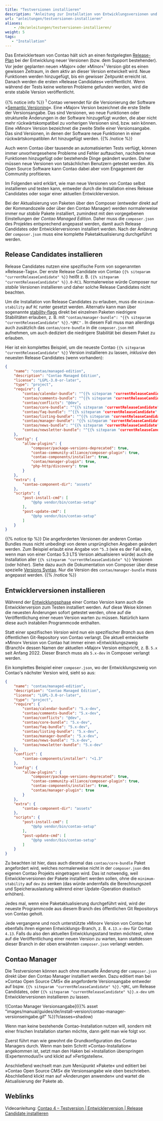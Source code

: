 ```yaml
---
title: "Testversionen installieren"
description: "Anleitung zur Installation von Entwicklungsversionen und Release Candidates."
url: "anleitungen/testversionen-installieren"
aliases:
    - /de/anleitungen/testversionen-installieren/
weight: 5
tags: 
   - "Installation"
---
```



Das Entwicklerteam von Contao hält sich an einen festgelegten [Release-Plan][releasePlan]
bei der Entwicklung neuer Versionen (bzw. dem Support bestehender). Vor jeder geplanten
neuen »Major« oder »Minor«<sup>1</sup> Version gibt es einen gewissen Zeitraum, 
in dem aktiv an dieser Version entwickelt wird. Neue Funktionen werden hinzugefügt, 
bis ein gewisser Zeitpunkt erreicht ist. Danach werden die ersten »Release Candidates« 
veröffentlicht. Wenn während der Tests keine weiteren Probleme gefunden werden, 
wird die erste stabile Version veröffentlicht.

{{% notice info %}}
<sup>1</sup> Contao verwendet für die Versionierung der Software »[Semantic Versioning](https://semver.org/)«.
Eine »Major« Version bezeichnet die erste Stelle der Versionsangabe. Das sind Versionen,
wo neue Funktionen oder strukturelle Änderungen in der Software hinzugefügt wurden,
die aber nicht mehr rückwärtskompatibel zu vorherigen Versionen sind, bzw. sein
können. Eine »Minor« Version bezeichnet die zweite Stelle einer Versionsangabe. Das sind 
Versionen, in denen der Software neue Funktionen in einer rückwärtskompatiblen Art 
hinzugefügt werden.
{{% /notice %}}

Auch wenn Contao über tausende an automatisierten Tests verfügt, können immer unvorhergesehene 
Probleme und Fehler auftauchen, nachdem neue Funktionen hinzugefügt oder bestehende 
Dinge geändert wurden. Daher müssen neue Versionen von tatsächlichen Benutzern getestet 
werden. Als Open Source Software kann Contao dabei aber vom Engagement der Community 
profitieren.

Im Folgenden wird erklärt, wie man neue Versionen von Contao selbst installieren
und testen kann, entweder durch die Installation eines Release Candidates oder sogar 
einer aktuellen Entwicklerversion.

Bei der Aktualisierung von Paketen über den Composer (entweder direkt auf der Kommandozeile
oder über den Contao Manager) werden normalerweise immer nur _stabile_ Pakete installiert,
zumindest mit den vorgegebenen Einstellungen der _Contao Managed Edition_. Daher
muss die `composer.json` des Projektes entsprechend angepasst werden, damit auch
Release Candidates oder Entwicklerversionen installiert werden. Nach der Änderung 
der `composer.json` muss eine komplette Paketaktualisierung durchgeführt 
werden. 


## Release Candidates installieren

Release Candidates nutzen eine spezifische Form von sogenannten »Release-Tags«.
Der erste Release Candidate von Contao `{{% siteparam "currentReleaseCandidate" %}}` heißt z. B.
`{{% siteparam "currentReleaseCandidate" %}}.0-RC1`. Normalerweise würde Composer nur _stabile_ Versionen installieren
und daher solche Release Candidates nicht beachten.

Um die Installation von Release Candidates zu erlauben, muss die `minimum-stability` auf `RC` runter gesetzt werden.
Alternativ kann man über sogenannte [stability-flags][ComposerStabilityContraints] direkt bei einzelnen Paketen
niedrigere Stabilitäten erlauben, z. B. mit `"contao/manager-bundle": "{{% siteparam "currentReleaseCandidate" %}}.*@RC"`
. In diesem Fall muss man allerdings auch zusätzlich das `contao/core-bundle` in die `composer.json` mit
aufnehmen, um auch dediziert die niedrigere Stabilität bei diesem Paket zu erlauben.

Hier ist ein komplettes Beispiel, um die neueste Contao `{{% siteparam "currentReleaseCandidate" %}}` Version
installieren zu lassen, _inklusive_ den neuesten Release Candidates (wenn vorhanden):

```json
{
    "name": "contao/managed-edition",
    "description": "Contao Managed Edition",
    "license": "LGPL-3.0-or-later",
    "type": "project",
    "require": {
        "contao/calendar-bundle": "^{{% siteparam "currentReleaseCandidate" %}}@RC",
        "contao/comments-bundle": "^{{% siteparam "currentReleaseCandidate" %}}@RC",
        "contao/conflicts": "@dev",
        "contao/core-bundle": "^{{% siteparam "currentReleaseCandidate" %}}@RC",
        "contao/faq-bundle": "^{{% siteparam "currentReleaseCandidate" %}}@RC",
        "contao/listing-bundle": "^{{% siteparam "currentReleaseCandidate" %}}@RC",
        "contao/manager-bundle": "{{% siteparam "currentReleaseCandidate" %}}.*@RC",
        "contao/news-bundle": "^{{% siteparam "currentReleaseCandidate" %}}@RC",
        "contao/newsletter-bundle": "^{{% siteparam "currentReleaseCandidate" %}}@RC"
    },
    "config": {
        "allow-plugins": {
            "composer/package-versions-deprecated": true,
            "contao-community-alliance/composer-plugin": true,
            "contao-components/installer": true,
            "contao/manager-plugin": true,
            "php-http/discovery": true
        }
    },
    "extra": {
        "contao-component-dir": "assets"
    },
    "scripts": {
        "post-install-cmd": [
            "@php vendor/bin/contao-setup"
        ],
        "post-update-cmd": [
            "@php vendor/bin/contao-setup"
        ]
    }
}
```

{{% notice tip %}}
Die angeforderten Versionen der anderen Contao Bundles muss nicht unbedingt von
deren ursprünglichen Angaben geändert werden. Zum Beispiel erlaubt eine Angabe von
`^5.3` (wie es der Fall wäre, wenn man von einer Contao 5.3 LTS Version aktualisieren
würde) auch die Installation aller `{{% siteparam "currentReleaseCandidate" %}}` Versionen (oder höher). Siehe dazu auch
die Dokumentation von Composer über diese spezielle [Versions Syntax](https://getcomposer.org/doc/articles/versions.md).
Nur die Version des `contao/manager-bundle` muss angepasst werden.
{{% /notice %}}


## Entwicklerversionen installieren

Während der [Entwicklungsphase][ReleasePlan] einer Contao Version kann auch die Entwicklerversion 
zum Testen installiert werden. Auf diese Weise können die neuesten Änderungen sofort 
getestet werden, ohne auf die Veröffentlichung einer neuen Version warten zu müssen. 
Natürlich kann diese auch instabilen Programmcode enthalten.

Statt einer spezifischen _Version_ wird nun ein spezifischer _Branch_ aus dem öffentlichen
Git-Repository von Contao verlangt. Die aktuell entwickelte »Minor« Version von Contao hat immer 
einen »Entwicklungszweig (Branch)« dessen Namen der aktuellen »Major« Version entspricht, z. B.
`5.x` seit Anfang 2022. Dieser Branch muss als `5.x-dev` in Composer verlangt werden.

Ein komplettes Beispiel einer `composer.json`, wo der Entwicklungszweig von Contao's nächster
Version wird, sieht so aus:

```json
{
    "name": "contao/managed-edition",
    "description": "Contao Managed Edition",
    "license": "LGPL-3.0-or-later",
    "type": "project",
    "require": {
        "contao/calendar-bundle": "5.x-dev",
        "contao/comments-bundle": "5.x-dev",
        "contao/conflicts": "@dev",
        "contao/core-bundle": "5.x-dev",
        "contao/faq-bundle": "5.x-dev",
        "contao/listing-bundle": "5.x-dev",
        "contao/manager-bundle": "5.x-dev",
        "contao/news-bundle": "5.x-dev",
        "contao/newsletter-bundle": "5.x-dev"
    },
    "conflict": {
        "contao-components/installer": "<1.3"
    },
    "config": {
        "allow-plugins": {
            "composer/package-versions-deprecated": true,
            "contao-community-alliance/composer-plugin": true,
            "contao-components/installer": true,
            "contao/manager-plugin": true
        }
    },
    "extra": {
        "contao-component-dir": "assets"
    },
    "scripts": {
        "post-install-cmd": [
            "@php vendor/bin/contao-setup"
        ],
        "post-update-cmd": [
            "@php vendor/bin/contao-setup"
        ]
    }
}
```

Zu beachten ist hier, dass auch diesmal das `contao/core-bundle` Paket angefordert wird, welches normalerweise nicht in
der `composer.json` des eigenen Contao Projekts eingetragen wird. Das ist notwendig, weil Entwicklerversionen der Pakete
installiert werden sollen, ohne die `minimum-stability` auf `dev` zu senken (das würde andernfalls die Berechnungszeit
und Speicherauslastung während einer Update-Operation drastisch erhöhen).

Jedes mal, wenn eine Paketaktualisierung durchgeführt wird, wird der neueste Programmcode
aus diesem Branch des öffentlichen Git Repositorys von Contao geholt.

Jede vergangene und noch unterstützte »Minor« Version von Contao hat ebenfalls ihren eigenen
Entwicklungs-Branch, z. B. `4.13.x-dev` für Contao `4.13`. Falls du also den aktuellen
Entwicklungsstand testen möchtest, ohne auf die Veröffentlichung einer neuen Version zu warten,
kann stattdessen dieser Branch in der oben erwähnten `composer.json` verlangt werden.


## Contao Manager

Die Testversionen können auch ohne manuelle Änderung der `composer.json` direkt
über den Contao Manager installiert werden. Dazu editiert man bei »Contao Open Source
CMS« die angeforderte Versionsangabe entweder auf bspw. `{{% siteparam "currentReleaseCandidate" %}}.*@RC`, um Release
Candidates, oder `{{% siteparam "currentReleaseCandidate" %}}.x-dev` um Entwicklerversionen installieren 
zu lassen.

![Contao Manager Versionsangabe]({{% asset "images/manual/guides/de/install-version/contao-manager-versionseingabe.gif" %}}?classes=shadow)

Wenn man keine bestehende Contao-Installation nutzen will, sondern mit einer frischen Installation starten möchte, dann geht man wie folgt vor.

Zuerst führt man wie gewohnt die Grundkonfiguration des Contao Managers durch. Wenn man beim Schritt »Contao-Installation« angekommen ist, setzt man den Haken bei »Installation überspringen (Expertenmodus!)« und klickt auf »Fertigstellen«.

Anschließend wechselt man zum Menüpunkt »Pakete« und editiert bei »Contao Open Source
CMS« die Versionsangabe wie oben beschrieben. Abschließend klickt man auf »Änderungen anwenden« und wartet die Aktualisierung der Pakete ab.


## Weblinks ##

Videoanleitung: [Contao 4 – Testversion | Entwicklerversion | Release Candidate installieren](https://youtu.be/0nUROGy_jLU)


[releasePlan]: https://to.contao.org/release-plan
[ComposerStabilityContraints]: https://getcomposer.org/doc/articles/versions.md#stability-constraints
